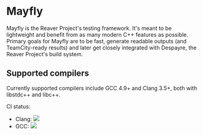 # Mayfly

Mayfly is the Reaver Project's testing framework. It's meant to be lightweight and
benefit from as many modern C++ features as possible. Primary goals for Mayfly are
to be fast, generate readable outputs (and TeamCity-ready results) and later get
closely integrated with Despayre, the Reaver Project's build system.

## Supported compilers

Currently supported compilers include GCC 4.9+ and Clang 3.5+, both with libstdc++
and libc++.

CI status:

 * Clang: <a href="http://ci.reaver-project.org/viewType.html?buildTypeId=mayfly_TestBuildWithClang&guest=1">
    <img src="http://ci.reaver-project.org/app/rest/builds/buildType:(id:mayfly_TestBuildWithClang)/statusIcon"></a>
 * GCC: <a href="http://ci.reaver-project.org/viewType.html?buildTypeId=mayfly_TestBuildWithGcc&guest=1">
    <img src="http://ci.reaver-project.org/app/rest/builds/buildType:(id:mayfly_TestBuildWithGcc)/statusIcon"></a>

